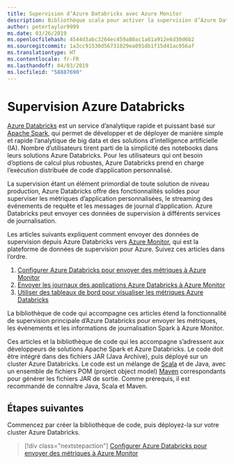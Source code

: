 ```yaml
---
title: Supervision d’Azure Databricks avec Azure Monitor
description: Bibliothèque scala pour activer la supervision d’Azure Databricks dans Azure Log Analytics
author: petertaylor9999
ms.date: 03/26/2019
ms.openlocfilehash: 4544d3abc3264ec459a80ac1a61a912e6d30d6b2
ms.sourcegitcommit: 1a3cc91530d56731029ea091db1f15d41ac056af
ms.translationtype: HT
ms.contentlocale: fr-FR
ms.lasthandoff: 04/03/2019
ms.locfileid: "58887690"
---
```

# <a name="monitoring-azure-databricks"></a>Supervision Azure Databricks

[Azure Databricks](/azure/azure-databricks/) est un service d’analytique rapide et puissant basé sur [Apache Spark](https://spark.apache.org/), qui permet de développer et de déployer de manière simple et rapide l’analytique de big data et des solutions d’intelligence artificielle (IA). Nombre d’utilisateurs tirent parti de la simplicité des notebooks dans leurs solutions Azure Databricks. Pour les utilisateurs qui ont besoin d’options de calcul plus robustes, Azure Databricks prend en charge l’exécution distribuée de code d’application personnalisé.

La supervision étant un élément primordial de toute solution de niveau production, Azure Databricks offre des fonctionnalités solides pour superviser les métriques d’application personnalisées, le streaming des événements de requête et les messages de journal d’application. Azure Databricks peut envoyer ces données de supervision à différents services de journalisation.

Les articles suivants expliquent comment envoyer des données de supervision depuis Azure Databricks vers [Azure Monitor](/azure/azure-monitor/overview), qui est la plateforme de données de supervision pour Azure. Suivez ces articles dans l’ordre.

1. [Configurer Azure Databricks pour envoyer des métriques à Azure Monitor](./configure-cluster.md)
1. [Envoyer les journaux des applications Azure Databricks à Azure Monitor](./application-logs.md)
1. [Utiliser des tableaux de bord pour visualiser les métriques Azure Databricks](./dashboards.md)

La bibliothèque de code qui accompagne ces articles étend la fonctionnalité de supervision principale d’Azure Databricks pour envoyer les métriques, les événements et les informations de journalisation Spark à Azure Monitor.

Ces articles et la bibliothèque de code qui les accompagne s’adressent aux développeurs de solutions Apache Spark et Azure Databricks. Le code doit être intégré dans des fichiers JAR (Java Archive), puis déployé sur un cluster Azure Databricks. Le code est un mélange de [Scala](https://www.scala-lang.org/) et de Java, avec un ensemble de fichiers POM (project object model) [Maven](https://maven.apache.org) correspondants pour générer les fichiers JAR de sortie. Comme prérequis, il est recommandé de connaître Java, Scala et Maven.

## <a name="next-steps"></a>Étapes suivantes

Commencez par créer la bibliothèque de code, puis déployez-la sur votre cluster Azure Databricks.

> [!div class="nextstepaction"]
> [Configurer Azure Databricks pour envoyer des métriques à Azure Monitor](./configure-cluster.md)